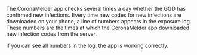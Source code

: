 The CoronaMelder app checks several times a day whether the GGD has confirmed new infections. Every time new codes for new infections are downloaded on your phone, a line of numbers appears in the exposure log. These numbers are the times at which the CoronaMelder app downloaded new infection codes from the server.

If you can see all numbers in the log, the app is working correctly.
